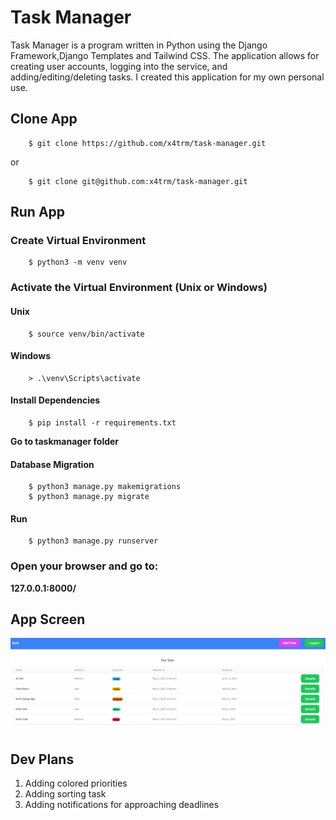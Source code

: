 # Task Manager
Task Manager is a program written in Python using the Django Framework,Django Templates and Tailwind CSS. The application allows for creating user accounts, logging into the service, and adding/editing/deleting tasks. I created this application for my own personal use. 
## Clone App
```console
    $ git clone https://github.com/x4trm/task-manager.git
```
or
```console
    $ git clone git@github.com:x4trm/task-manager.git
```
## Run App
### Create Virtual Environment
```console
    $ python3 -m venv venv
```
### Activate the Virtual Environment (Unix or Windows)
#### Unix
```console
    $ source venv/bin/activate
```
#### Windows
```console
    > .\venv\Scripts\activate
```
#### Install Dependencies
```console
    $ pip install -r requirements.txt
```
**Go to taskmanager folder**
#### Database Migration
```console
    $ python3 manage.py makemigrations
    $ python3 manage.py migrate
```
#### Run
```console
    $ python3 manage.py runserver
```
### Open your browser and go to:
**127.0.0.1:8000/**

## App Screen
![Index](./docs/index.png)

## Dev Plans
1.  Adding colored priorities  
2.  Adding sorting task
3.  Adding notifications for approaching deadlines